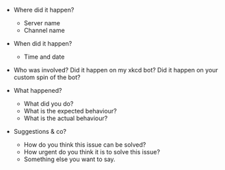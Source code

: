 * Where did it happen?
  * Server name
  * Channel name

* When did it happen?
  * Time and date
 
* Who was involved?
  Did it happen on my xkcd bot?
  Did it happen on your custom spin of the bot?

* What happened?
  * What did you do?
  * What is the expected behaviour?
  * What is the actual behaviour?
 
* Suggestions & co?
  * How do you think this issue can be solved?
  * How urgent do you think it is to solve this issue?
  * Something else you want to say.
